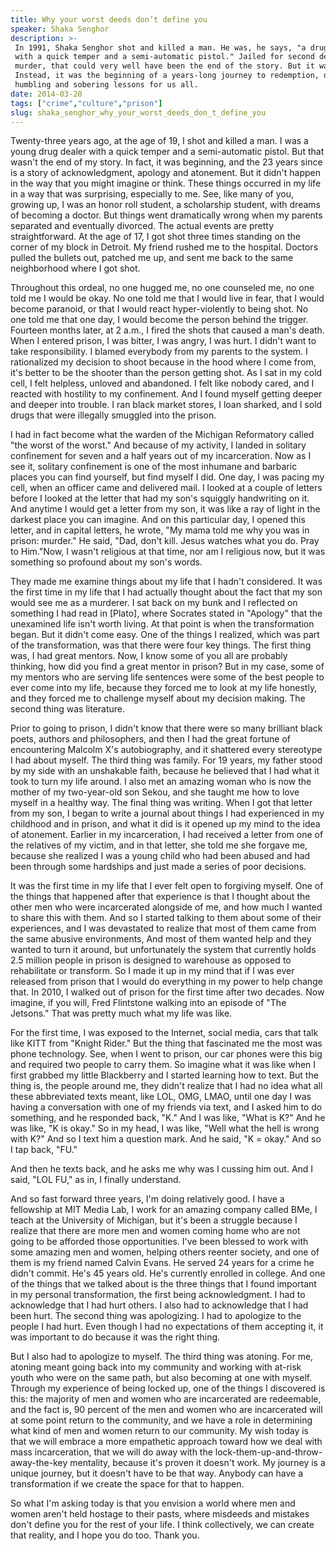 ```yaml
---
title: Why your worst deeds don’t define you
speaker: Shaka Senghor
description: >-
 In 1991, Shaka Senghor shot and killed a man. He was, he says, "a drug dealer
 with a quick temper and a semi-automatic pistol." Jailed for second degree
 murder, that could very well have been the end of the story. But it wasn't.
 Instead, it was the beginning of a years-long journey to redemption, one with
 humbling and sobering lessons for us all.
date: 2014-03-20
tags: ["crime","culture","prison"]
slug: shaka_senghor_why_your_worst_deeds_don_t_define_you
---
```


Twenty-three years ago, at the age of 19, I shot and killed a man. I was a young drug
dealer with a quick temper and a semi-automatic pistol. But that wasn't the end of my
story. In fact, it was beginning, and the 23 years since is a story of acknowledgment,
apology and atonement. But it didn't happen in the way that you might imagine or think.
These things occurred in my life in a way that was surprising, especially to me. See, like
many of you, growing up, I was an honor roll student, a scholarship student, with dreams
of becoming a doctor. But things went dramatically wrong when my parents separated and
eventually divorced. The actual events are pretty straightforward. At the age of 17, I got
shot three times standing on the corner of my block in Detroit. My friend rushed me to the
hospital. Doctors pulled the bullets out, patched me up, and sent me back to the same 
neighborhood where I got shot.

Throughout this ordeal, no one hugged me, no one counseled me, no one told me I would be
okay. No one told me that I would live in fear, that I would become paranoid, or that I
would react hyper-violently to being shot. No one told me that one day, I would become the
person behind the trigger. Fourteen months later, at 2 a.m., I fired the shots that caused
a man's death. When I entered prison, I was bitter, I was angry, I was hurt. I didn't want
to take responsibility. I blamed everybody from my parents to the system. I rationalized
my decision to shoot because in the hood where I come from, it's better to be the shooter
than the person getting shot. As I sat in my cold cell, I felt helpless, unloved and
abandoned. I felt like nobody cared, and I reacted with hostility to my confinement. And I
found myself getting deeper and deeper into trouble. I ran black market stores, I loan
sharked, and I sold drugs that were illegally smuggled into the prison.

I had in fact become what the warden of the Michigan Reformatory called "the worst of the
worst." And because of my activity, I landed in solitary confinement for seven and a half
years out of my incarceration. Now as I see it, solitary confinement is one of the most
inhumane and barbaric places you can find yourself, but find myself I did. One day, I was
pacing my cell, when an officer came and delivered mail. I looked at a couple of letters
before I looked at the letter that had my son's squiggly handwriting on it. And anytime I
would get a letter from my son, it was like a ray of light in the darkest place you can
imagine. And on this particular day, I opened this letter, and in capital letters, he
wrote, "My mama told me why you was in prison: murder." He said, "Dad, don't kill. Jesus
watches what you do. Pray to Him."Now, I wasn't religious at that time, nor am I religious
now, but it was something so profound about my son's words.

They made me examine things about my life that I hadn't considered. It was the first time
in my life that I had actually thought about the fact that my son would see me as a
murderer. I sat back on my bunk and I reflected on something I had read in [Plato], where
Socrates stated in "Apology" that the unexamined life isn't worth living. At that point is
when the transformation began. But it didn't come easy. One of the things I realized,
which was part of the transformation, was that there were four key things. The first thing
was, I had great mentors. Now, I know some of you all are probably thinking, how did you
find a great mentor in prison? But in my case, some of my mentors who are serving life
sentences were some of the best people to ever come into my life, because they forced me
to look at my life honestly, and they forced me to challenge myself about my decision
making. The second thing was literature.

Prior to going to prison, I didn't know that there were so many brilliant black poets,
authors and philosophers, and then I had the great fortune of encountering Malcolm X's
autobiography, and it shattered every stereotype I had about myself. The third thing was
family. For 19 years, my father stood by my side with an unshakable faith, because he
believed that I had what it took to turn my life around. I also met an amazing woman who
is now the mother of my two-year-old son Sekou, and she taught me how to love myself in a
healthy way. The final thing was writing. When I got that letter from my son, I began to
write a journal about things I had experienced in my childhood and in prison, and what it
did is it opened up my mind to the idea of atonement. Earlier in my incarceration, I had
received a letter from one of the relatives of my victim, and in that letter, she told me
she forgave me, because she realized I was a young child who had been abused and had been
through some hardships and just made a series of poor decisions.

It was the first time in my life that I ever felt open to forgiving myself. One of the
things that happened after that experience is that I thought about the other men who were
incarcerated alongside of me, and how much I wanted to share this with them. And so I
started talking to them about some of their experiences, and I was devastated to realize
that most of them came from the same abusive environments, And most of them wanted help
and they wanted to turn it around, but unfortunately the system that currently holds 2.5
million people in prison is designed to warehouse as opposed to rehabilitate or transform.
So I made it up in my mind that if I was ever released from prison that I would do
everything in my power to help change that. In 2010, I walked out of prison for the first
time after two decades. Now imagine, if you will, Fred Flintstone walking into an episode
of "The Jetsons." That was pretty much what my life was like.

For the first time, I was exposed to the Internet, social media, cars that talk like KITT
from "Knight Rider." But the thing that fascinated me the most was phone technology. See,
when I went to prison, our car phones were this big and required two people to carry them.
So imagine what it was like when I first grabbed my little Blackberry and I started
learning how to text. But the thing is, the people around me, they didn't realize that I
had no idea what all these abbreviated texts meant, like LOL, OMG, LMAO, until one day I
was having a conversation with one of my friends via text, and I asked him to do
something, and he responded back, "K." And I was like, "What is K?" And he was like, "K is
okay." So in my head, I was like, "Well what the hell is wrong with K?" And so I text him
a question mark. And he said, "K = okay." And so I tap back, "FU." 

And then he texts back, and he asks me why was I cussing him out. And I said, "LOL FU," as
in, I finally understand. 

And so fast forward three years, I'm doing relatively good. I have a fellowship at MIT
Media Lab, I work for an amazing company called BMe, I teach at the University of
Michigan, but it's been a struggle because I realize that there are more men and women
coming home who are not going to be afforded those opportunities. I've been blessed to
work with some amazing men and women, helping others reenter society, and one of them is
my friend named Calvin Evans. He served 24 years for a crime he didn't commit. He's 45
years old. He's currently enrolled in college. And one of the things that we talked about
is the three things that I found important in my personal transformation, the first being
acknowledgment. I had to acknowledge that I had hurt others. I also had to acknowledge
that I had been hurt. The second thing was apologizing. I had to apologize to the people I
had hurt. Even though I had no expectations of them accepting it, it was important to do
because it was the right thing.

But I also had to apologize to myself. The third thing was atoning. For me, atoning meant
going back into my community and working with at-risk youth who were on the same path, but
also becoming at one with myself. Through my experience of being locked up, one of the
things I discovered is this: the majority of men and women who are incarcerated are
redeemable, and the fact is, 90 percent of the men and women who are incarcerated will at
some point return to the community, and we have a role in determining what kind of men and
women return to our community. My wish today is that we will embrace a more empathetic
approach toward how we deal with mass incarceration, that we will do away with the
lock-them-up-and-throw-away-the-key mentality, because it's proven it doesn't work. My
journey is a unique journey, but it doesn't have to be that way. Anybody can have a
transformation if we create the space for that to happen.

So what I'm asking today is that you envision a world where men and women aren't held
hostage to their pasts, where misdeeds and mistakes don't define you for the rest of your
life. I think collectively, we can create that reality, and I hope you do too. Thank
you.

<!--
ad_duration=3.33
event="TED2014"
external_start_time=0
has_talk_citation=0
intro_duration=11.82
is_subtitle_required="False"
is_talk_featured="True"
language="en"
language_swap="False"
native_language="en"
number_of_related_talks=6
number_of_speakers=1
number_of_subtitled_videos=27
number_of_tags=3
number_of_talk_download_languages=27
number_of_talk_more_resources=5
number_of_talk_recommendations=1
number_of_talks_take_actions=0
post_ad_duration=0.83
published_timestamp="2014-06-23 14:57:25"
recording_date="2014-03-20"
speaker_description="Author"
speaker_is_published=1
speaker_name="Shaka Senghor"
talk_name="Why your worst deeds don’t define you"
talks_tags=["crime","culture","prison"]
talks_take_action=[]
url_audio="https://download.ted.com/talks/ShakaSenghor_2014.mp3?apikey=acme-roadrunner"
url_photo_speaker="https://pe.tedcdn.com/images/ted/ca90f7a80f1a4d1e0a1f01c358de7c12daff98e9_254x191.jpg"
url_photo_talk="https://pe.tedcdn.com/images/ted/535751efd934740f65decb5309496066e2e3ff4e_2400x1800.jpg"
url_webpage="https://www.ted.com/talks/shaka_senghor_why_your_worst_deeds_don_t_define_you"
video_type_name="TED Stage Talk"
-->